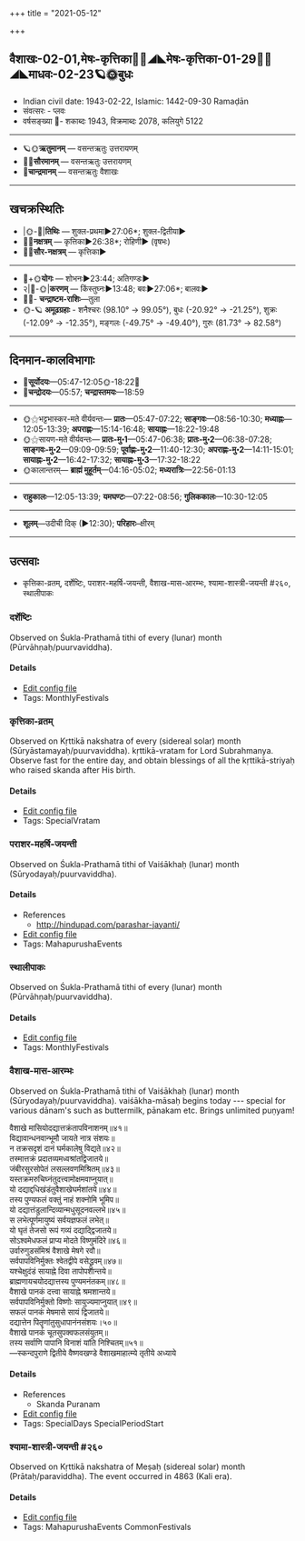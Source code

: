 +++
title = "2021-05-12"

+++
## वैशाखः-02-01,मेषः-कृत्तिका🌛🌌◢◣मेषः-कृत्तिका-01-29🌌🌞◢◣माधवः-02-23🪐🌞बुधः
- Indian civil date: 1943-02-22, Islamic: 1442-09-30 Ramaḍān
- संवत्सरः - प्लवः
- वर्षसङ्ख्या 🌛- शकाब्दः 1943, विक्रमाब्दः 2078, कलियुगे 5122
___________________
- 🪐🌞**ऋतुमानम्** — वसन्तऋतुः उत्तरायणम्
- 🌌🌞**सौरमानम्** — वसन्तऋतुः उत्तरायणम्
- 🌛**चान्द्रमानम्** — वसन्तऋतुः वैशाखः
___________________


## खचक्रस्थितिः
- |🌞-🌛|**तिथिः** — शुक्ल-प्रथमा►27:06*; शुक्ल-द्वितीया►  
- 🌌🌛**नक्षत्रम्** — कृत्तिका►26:38*; रोहिणी► (वृषभः)  
- 🌌🌞**सौर-नक्षत्रम्** — कृत्तिका►  
___________________
- 🌛+🌞**योगः** — शोभनः►23:44; अतिगण्डः►  
- २|🌛-🌞|**करणम्** — किंस्तुघ्नः►13:48; बवः►27:06*; बालवः►  
- 🌌🌛- **चन्द्राष्टम-राशिः**—तुला  
- 🌞-🪐 **अमूढग्रहाः** - शनैश्चरः (98.10° → 99.05°), बुधः (-20.92° → -21.25°), शुक्रः (-12.09° → -12.35°), मङ्गलः (-49.75° → -49.40°), गुरुः (81.73° → 82.58°)
___________________


## दिनमान-कालविभागाः
- 🌅**सूर्योदयः**—05:47-12:05🌞️-18:22🌇  
- 🌛**चन्द्रोदयः**—05:57; **चन्द्रास्तमयः**—18:59  
___________________
- 🌞⚝भट्टभास्कर-मते वीर्यवन्तः— **प्रातः**—05:47-07:22; **साङ्गवः**—08:56-10:30; **मध्याह्नः**—12:05-13:39; **अपराह्णः**—15:14-16:48; **सायाह्नः**—18:22-19:48  
- 🌞⚝सायण-मते वीर्यवन्तः— **प्रातः-मु॰1**—05:47-06:38; **प्रातः-मु॰2**—06:38-07:28; **साङ्गवः-मु॰2**—09:09-09:59; **पूर्वाह्णः-मु॰2**—11:40-12:30; **अपराह्णः-मु॰2**—14:11-15:01; **सायाह्नः-मु॰2**—16:42-17:32; **सायाह्नः-मु॰3**—17:32-18:22  
- 🌞कालान्तरम्— **ब्राह्मं मुहूर्तम्**—04:16-05:02; **मध्यरात्रिः**—22:56-01:13  
___________________
- **राहुकालः**—12:05-13:39; **यमघण्टः**—07:22-08:56; **गुलिककालः**—10:30-12:05  
___________________
- **शूलम्**—उदीची दिक् (►12:30); **परिहारः**–क्षीरम्  
___________________

## उत्सवाः
- कृत्तिका-व्रतम्, दर्शेष्टिः, पराशर-महर्षि-जयन्ती, वैशाख-मास-आरम्भः, श्यामा-शास्त्री-जयन्ती #२६०, स्थालीपाकः
### दर्शेष्टिः

Observed on Śukla-Prathamā tithi of every (lunar) month (Pūrvāhṇaḥ/puurvaviddha). 

#### Details
- [Edit config file](https://github.com/jyotisham/adyatithi/tree/master/gRhya/general/lunar_month/tithi/00/01/darsheShTiH.toml)
- Tags: MonthlyFestivals


### कृत्तिका-व्रतम्

Observed on Kṛttikā nakshatra of every (sidereal solar) month (Sūryāstamayaḥ/puurvaviddha). kṛttikā-vratam for Lord Subrahmanya. Observe fast for the entire day, and obtain blessings of all the kṛttikā-striyaḥ who raised skanda after His birth.

#### Details
- [Edit config file](https://github.com/jyotisham/adyatithi/tree/master/devatA/kaumAra/sidereal_solar_month/nakshatra/00/03/kRttikA-vratam.toml)
- Tags: SpecialVratam


### पराशर-महर्षि-जयन्ती

Observed on Śukla-Prathamā tithi of Vaiśākhaḥ (lunar) month (Sūryodayaḥ/puurvaviddha). 

#### Details
- References
  - http://hindupad.com/parashar-jayanti/
- [Edit config file](https://github.com/jyotisham/adyatithi/tree/master/mahApuruSha/RShi/lunar_month/tithi/02/01/parAzara~maharSi~jayantI.toml)
- Tags: MahapurushaEvents


### स्थालीपाकः

Observed on Śukla-Prathamā tithi of every (lunar) month (Pūrvāhṇaḥ/puurvaviddha). 

#### Details
- [Edit config file](https://github.com/jyotisham/adyatithi/tree/master/gRhya/general/lunar_month/tithi/00/01/sthAlIpAkaH_1.toml)
- Tags: MonthlyFestivals


### वैशाख-मास-आरम्भः

Observed on Śukla-Prathamā tithi of Vaiśākhaḥ (lunar) month (Sūryodayaḥ/puurvaviddha). vaiśākha-māsaḥ begins today --- special for various dānam's such as buttermilk, pānakam etc. Brings unlimited puṇyam!

वैशाखे मासियोदद्यात्तक्रंतापविनाशनम्॥४१॥  
विद्यावान्धनवान्भूमौ जायते नात्र संशयः॥  
न तक्रसदृशं दानं घर्मकालेषु विद्यते॥४२॥  
तस्मात्तक्रं प्रदातव्यमध्वश्रांतद्विजातये॥  
जंबीरसुरसोपेतं लसल्लवणमिश्रितम्॥४३॥  
यस्तक्रमरुचिघ्नंतुदत्त्वामोक्षमवाप्नुयात्॥  
यो दद्याद्दधिखंडंतुवैशाखेघर्मशांतये॥४४॥  
तस्य पुण्यफलं वक्तुं नाहं शक्नोमि भूमिप॥  
यो दद्यात्तंडुलान्दिव्यान्मधुसूदनवल्लभे॥४५॥  
स लभेत्पूर्णमायुष्यं सर्वयज्ञफलं लभेत्॥  
यो घृतं तेजसो रूपं गव्यं दद्याद्द्विजातये॥  
सोऽश्वमेधफलं प्राप्य मोदते विष्णुमंदिरे॥४६॥  
उर्वारुगुडसंमिश्रं वैशाखे मेषगे रवौ॥  
सर्वपापविनिर्मुक्तः श्वेतद्वीपे वसेद्ध्रुवम्॥४७॥  
यश्चेक्षुदंडं सायाह्ने दिवा तापोपशान्तये॥  
ब्राह्मणायचयोदद्यात्तस्य पुण्यमनंतकम्॥४८॥  
वैशाखे पानकं दत्त्वा सायाह्ने श्रमशान्तये॥  
सर्वपापविनिर्मुक्तो विष्णोः सायुज्यमाप्नुयात्॥४९॥  
सफलं पानकं मेषमासे सायं द्विजातये॥  
दद्यात्तेन पितॄणांतुसुधापानंनसंशयः।५०॥  
वैशाखे पानकं चूतसुपक्वफलसंयुतम्॥  
तस्य सर्वाणि पापानि विनाशं यांति निश्चितम्॥५१॥  
—स्कन्दपुराणे द्वितीये वैष्णवखण्डे वैशाखमाहात्म्ये तृतीये अध्याये



#### Details
- References
  - Skanda Puranam
- [Edit config file](https://github.com/jyotisham/adyatithi/tree/master/time_focus/misc/lunar_month/tithi/02/01/vaizAkha-mAsa-ArambhaH.toml)
- Tags: SpecialDays SpecialPeriodStart


### श्यामा-शास्त्री-जयन्ती #२६०

Observed on Kṛttikā nakshatra of Meṣaḥ (sidereal solar) month (Prātaḥ/paraviddha). The event occurred in 4863 (Kali era).  


#### Details
- [Edit config file](https://github.com/jyotisham/adyatithi/tree/master/mahApuruSha/sangIta-kRt/sidereal_solar_month/nakshatra/01/03/zyAmA~zAstrI~jayantI.toml)
- Tags: MahapurushaEvents CommonFestivals


